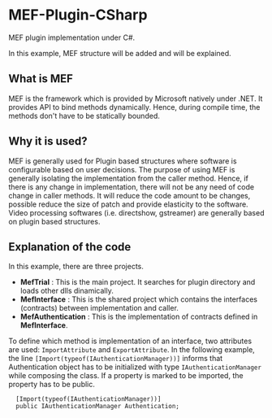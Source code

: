 # MEF-Plugin-CSharp
MEF plugin implementation under C#. 

In this example, MEF structure will be added and will be explained. 

## What is MEF

MEF is the framework which is provided by Microsoft natively under .NET. It provides API to bind methods dynamically. Hence, during compile time, the methods don't have to be statically bounded.

## Why it is used?

MEF is generally used for Plugin based structures where software is configurable based on user decisions. The purpose of using MEF is generally isolating the implementation from the caller method. Hence, if there is any change in implementation, there will not be any need of code change in caller methods. It will reduce the code amount to be changes, possible reduce the size of patch and provide elasticity to the software. Video processing softwares (i.e. directshow, gstreamer) are generally based on plugin based structures. 

## Explanation of the code

In this example, there are three projects. 

* <b>MefTrial</b> : This is the main project. It searches for plugin directory and loads other dlls dinamically. 
* <b>MefInterface</b> : This is the shared project which contains the interfaces (contracts) between implementation and caller. 
* <b>MefAuthentication</b> : This is the implementation of contracts defined in <b>MefInterface</b>.
 

To define which method is implementation of an interface, two attributes are used: `ImportAttribute` and `ExportAttribute`.
In the following example, the line `[Import(typeof(IAuthenticationManager))]` informs that Authentication object has to be initialized with type `IAuthenticationManager` while composing the class. If a property is marked to be imported, the property has to be public.

```
  [Import(typeof(IAuthenticationManager))]
  public IAuthenticationManager Authentication;
```

